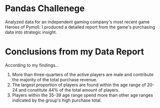 # Pandas Challenege
Analyzed data for an independent gaming company's most recent game Heroes of Pymoli. I produced a detailed report from the game's purchasing data into strategic insight.   

  # Conclusions from my Data Report 
  
According to my findings...

1. More than three-quarters of the active players are male and contribute the majority of the total purchase revenue. 
2. The largest proportion of players are found within the age range of 20-24 and constitute 44% of the total amount of players. 
3. Players within the 35-39 age range spend more than other age ranges indicated by the group's high purchase total. 





